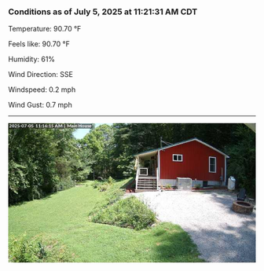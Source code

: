 ### Conditions as of July 5, 2025 at 11:21:31 AM CDT 

Temperature: 90.70 &deg;F

Feels like: 90.70 &deg;F

Humidity: 61%

Wind Direction: SSE

Windspeed: 0.2 mph

Wind Gust: 0.7 mph

---

<img src="./images/latest.jpeg"/>

